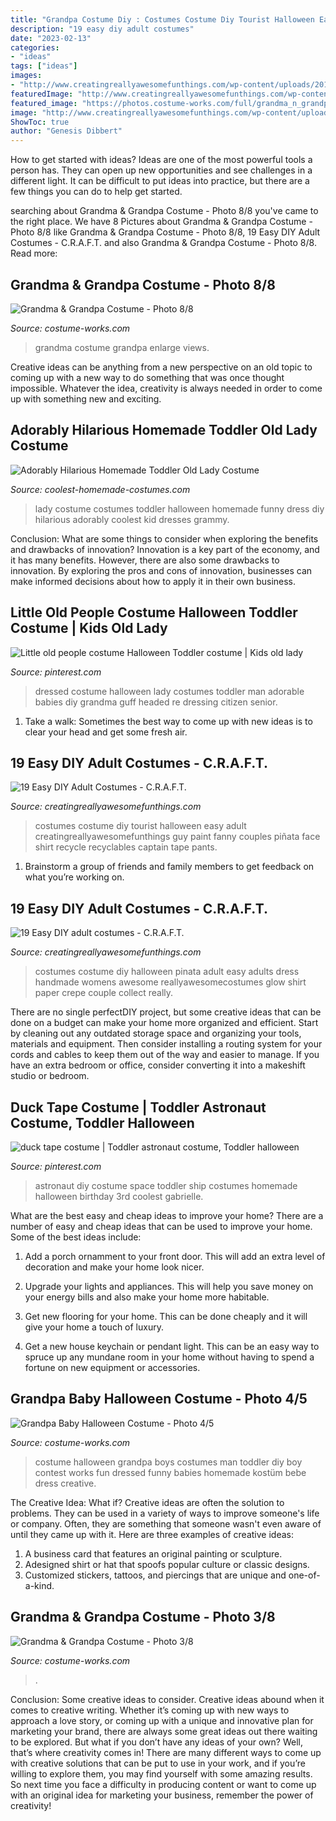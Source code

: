 ```yaml
---
title: "Grandpa Costume Diy : Costumes Costume Diy Tourist Halloween Easy Adult Creatingreallyawesomefunthings Guy Paint Fanny Couples Piñata Face Shirt Recycle Recyclables Captain Tape Pants"
description: "19 easy diy adult costumes"
date: "2023-02-13"
categories:
- "ideas"
tags: ["ideas"]
images:
- "http://www.creatingreallyawesomefunthings.com/wp-content/uploads/2013/07/DIY-Pinata-Costume-61.jpg"
featuredImage: "http://www.creatingreallyawesomefunthings.com/wp-content/uploads/2014/11/Tourist.jpg"
featured_image: "https://photos.costume-works.com/full/grandma_n_grandpa11.jpg"
image: "http://www.creatingreallyawesomefunthings.com/wp-content/uploads/2014/11/Tourist.jpg"
ShowToc: true
author: "Genesis Dibbert"
---
```



How to get started with ideas?
Ideas are one of the most powerful tools a person has. They can open up new opportunities and see challenges in a different light. It can be difficult to put ideas into practice, but there are a few things you can do to help get started.

	

		
searching about Grandma &amp; Grandpa Costume - Photo 8/8 you've came to the right place. We have 8 Pictures about Grandma &amp; Grandpa Costume - Photo 8/8 like Grandma &amp; Grandpa Costume - Photo 8/8, 19 Easy DIY Adult Costumes - C.R.A.F.T. and also Grandma &amp; Grandpa Costume - Photo 8/8. Read more:
		
    
## Grandma &amp; Grandpa Costume - Photo 8/8

<img loading=lazy src="https://photos.costume-works.com/full/grandma_n_grandpa11.jpg" onerror="this.onerror=null;this.src='https://tse2.mm.bing.net/th?id=OIP.5LILeBW8tSzMe80Z18zVIQHaJ3&amp;pid=15.1';" alt="Grandma &amp; Grandpa Costume - Photo 8/8">

_Source: costume-works.com_

>grandma costume grandpa enlarge views. 

	

Creative ideas can be anything from a new perspective on an old topic to coming up with a new way to do something that was once thought impossible. Whatever the idea, creativity is always needed in order to come up with something new and exciting.

    
## Adorably Hilarious Homemade Toddler Old Lady Costume

<img loading=lazy src="http://www.coolest-homemade-costumes.com/files/2016/11/grammy-turns-two-153876-e1500461281538-322x522.jpg" onerror="this.onerror=null;this.src='https://tse1.mm.bing.net/th?id=OIP.nooX5ASIibQxSnIuZroyJAAAAA&amp;pid=15.1';" alt="Adorably Hilarious Homemade Toddler Old Lady Costume">

_Source: coolest-homemade-costumes.com_

>lady costume costumes toddler halloween homemade funny dress diy hilarious adorably coolest kid dresses grammy. 

	

Conclusion: What are some things to consider when exploring the benefits and drawbacks of innovation?
Innovation is a key part of the economy, and it has many benefits. However, there are also some drawbacks to innovation. By exploring the pros and cons of innovation, businesses can make informed decisions about how to apply it in their own business.

    
## Little Old People Costume Halloween Toddler Costume | Kids Old Lady

<img loading=lazy src="https://i.pinimg.com/originals/5b/2a/2e/5b2a2e3bd307313d69edd0847062c603.jpg" onerror="this.onerror=null;this.src='https://tse1.mm.bing.net/th?id=OIP.cytjm3zMIFV4FCjPWqDYnQHaHa&amp;pid=15.1';" alt="Little old people costume Halloween Toddler costume | Kids old lady">

_Source: pinterest.com_

>dressed costume halloween lady costumes toddler man adorable babies diy grandma guff headed re dressing citizen senior. 

	

1. Take a walk: Sometimes the best way to come up with new ideas is to clear your head and get some fresh air.

    
## 19 Easy DIY Adult Costumes - C.R.A.F.T.

<img loading=lazy src="http://www.creatingreallyawesomefunthings.com/wp-content/uploads/2014/11/Tourist.jpg" onerror="this.onerror=null;this.src='https://tse3.mm.bing.net/th?id=OIP.xTEf3Y7luwKtK73isHuztgHaJ4&amp;pid=15.1';" alt="19 Easy DIY Adult Costumes - C.R.A.F.T.">

_Source: creatingreallyawesomefunthings.com_

>costumes costume diy tourist halloween easy adult creatingreallyawesomefunthings guy paint fanny couples piñata face shirt recycle recyclables captain tape pants. 

	

1. Brainstorm a group of friends and family members to get feedback on what you’re working on.

    
## 19 Easy DIY Adult Costumes - C.R.A.F.T.

<img loading=lazy src="http://www.creatingreallyawesomefunthings.com/wp-content/uploads/2013/07/DIY-Pinata-Costume-61.jpg" onerror="this.onerror=null;this.src='https://tse4.mm.bing.net/th?id=OIP.jf2iM4vt1QJDSTTPEwUUVgHaK_&amp;pid=15.1';" alt="19 Easy DIY adult costumes - C.R.A.F.T.">

_Source: creatingreallyawesomefunthings.com_

>costumes costume diy halloween pinata adult easy adults dress handmade womens awesome reallyawesomecostumes glow shirt paper crepe couple collect really. 

	

There are no single perfectDIY project, but some creative ideas that can be done on a budget can make your home more organized and efficient. Start by cleaning out any outdated storage space and organizing your tools, materials and equipment. Then consider installing a routing system for your cords and cables to keep them out of the way and easier to manage. If you have an extra bedroom or office, consider converting it into a makeshift studio or bedroom.

    
## Duck Tape Costume | Toddler Astronaut Costume, Toddler Halloween

<img loading=lazy src="https://i.pinimg.com/originals/ac/b8/74/acb874f79689b498144e8d8f57d0aa2d.jpg" onerror="this.onerror=null;this.src='https://tse3.mm.bing.net/th?id=OIP.wzei3onv6dkOmbrsUfHRXwHaJ4&amp;pid=15.1';" alt="duck tape costume | Toddler astronaut costume, Toddler halloween">

_Source: pinterest.com_

>astronaut diy costume space toddler ship costumes homemade halloween birthday 3rd coolest gabrielle. 

	

What are the best easy and cheap ideas to improve your home?
There are a number of easy and cheap ideas that can be used to improve your home. Some of the best ideas include:
1. Add a porch ornamment to your front door. This will add an extra level of decoration and make your home look nicer.

2. Upgrade your lights and appliances. This will help you save money on your energy bills and also make your home more habitable.

3. Get new flooring for your home. This can be done cheaply and it will give your home a touch of luxury.

4. Get a new house keychain or pendant light. This can be an easy way to spruce up any mundane room in your home without having to spend a fortune on new equipment or accessories.

    
## Grandpa Baby Halloween Costume - Photo 4/5

<img loading=lazy src="https://photos.costume-works.com/full/grandpa_baby3.jpg" onerror="this.onerror=null;this.src='https://tse1.mm.bing.net/th?id=OIP.NCnLh4Bh9lLRXujWV8TW4QHaJ3&amp;pid=15.1';" alt="Grandpa Baby Halloween Costume - Photo 4/5">

_Source: costume-works.com_

>costume halloween grandpa boys costumes man toddler diy boy contest works fun dressed funny babies homemade kostüm bebe dress creative. 

	

The Creative Idea: What if?
Creative ideas are often the solution to problems. They can be used in a variety of ways to improve someone's life or company. Often, they are something that someone wasn't even aware of until they came up with it. Here are three examples of creative ideas: 
1. A business card that features an original painting or sculpture. 
2. Adesigned shirt or hat that spoofs popular culture or classic designs. 
3. Customized stickers, tattoos, and piercings that are unique and one-of-a-kind.

    
## Grandma &amp; Grandpa Costume - Photo 3/8

<img loading=lazy src="https://photos.costume-works.com/full/grandma_n_grandpa6.jpg" onerror="this.onerror=null;this.src='https://tse4.mm.bing.net/th?id=OIP.D8MzlCouAinMJUDyYSppegHaJ3&amp;pid=15.1';" alt="Grandma &amp; Grandpa Costume - Photo 3/8">

_Source: costume-works.com_

>. 

	

Conclusion: Some creative ideas to consider.
Creative ideas abound when it comes to creative writing. Whether it’s coming up with new ways to approach a love story, or coming up with a unique and innovative plan for marketing your brand, there are always some great ideas out there waiting to be explored. But what if you don’t have any ideas of your own? Well, that’s where creativity comes in! There are many different ways to come up with creative solutions that can be put to use in your work, and if you’re willing to explore them, you may find yourself with some amazing results. So next time you face a difficulty in producing content or want to come up with an original idea for marketing your business, remember the power of creativity!


